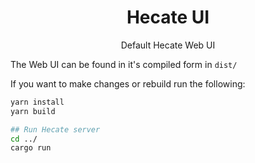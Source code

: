 <h1 align='center'>Hecate UI</h1>

<p align=center>Default Hecate Web UI</p>

The Web UI can be found in it's compiled form in `dist/`

If you want to make changes or rebuild run the following:

```sh
yarn install
yarn build

## Run Hecate server
cd ../
cargo run
```
